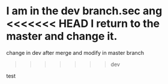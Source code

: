 I am in the dev branch.sec
ang
<<<<<<< HEAD
I return to the master and change it.
=======
change in dev after merge and modify in master branch
>>>>>>> dev

test

